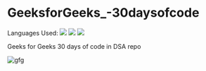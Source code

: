 # GeeksforGeeks_-30daysofcode

Languages Used: <img src="https://img.shields.io/badge/java-%23ED8B00.svg?&style=for-the-badge&logo=java&logoColor=white"/> <img src="https://img.shields.io/badge/c++%20-%2300599C.svg?&style=for-the-badge&logo=c%2B%2B&ogoColor=white"/> <img src="https://img.shields.io/badge/python%20-%2314354C.svg?&style=for-the-badge&logo=python&logoColor=white"/>

Geeks for Geeks 30 days of code in DSA repo

![gfg](https://user-images.githubusercontent.com/43617730/108238960-6f724380-716f-11eb-88e8-0d48e0b5566e.png)



